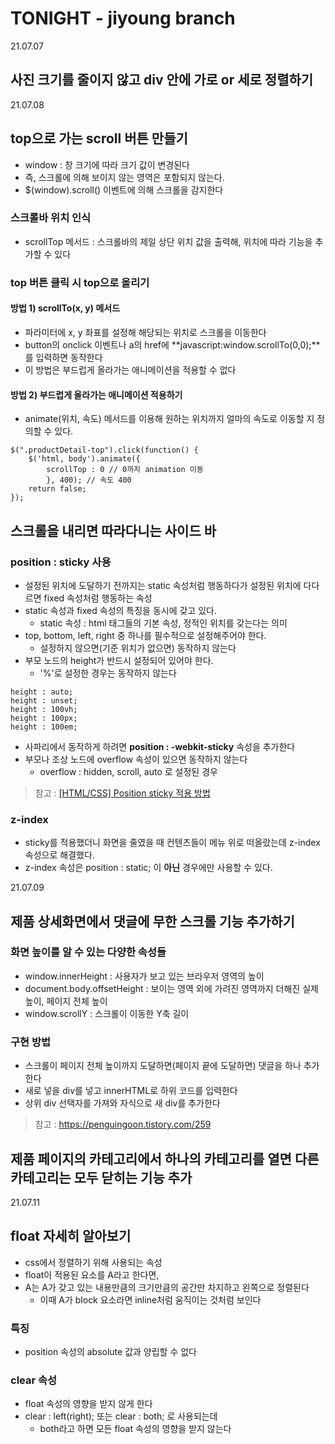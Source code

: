 # TONIGHT - jiyoung branch
   
21.07.07
## 사진 크기를 줄이지 않고 div 안에 가로 or 세로 정렬하기

   
21.07.08
## top으로 가는 scroll 버튼 만들기
* window : 창 크기에 따라 크기 값이 변경된다
* 즉, 스크롤에 의해 보이지 않는 영역은 포함되지 않는다.
* $(window).scroll() 이벤트에 의해 스크롤을 감지한다

### 스크롤바 위치 인식
* scrollTop 메서드 : 스크롤바의 제일 상단 위치 값을 출력해, 위치에 따라 기능을 추가할 수 있다

### top 버튼 클릭 시 top으로 올리기
#### 방법 1) scrollTo(x, y) 메서드
* 파라미터에 x, y 좌표를 설정해 해당되는 위치로 스크롤을 이동한다
* button의 onclick 이벤트나 a의 href에 **javascript:window.scrollTo(0,0);**를 입력하면 동작한다
* 이 방법은 부드럽게 올라가는 애니메이션을 적용할 수 없다

#### 방법 2) 부드럽게 올라가는 애니메이션 적용하기
* animate(위치, 속도) 메서드를 이용해 원하는 위치까지 얼마의 속도로 이동할 지 정의할 수 있다.
```
$(".productDetail-top").click(function() {
	$('html, body').animate({
		scrollTop : 0 // 0까지 animation 이동
		}, 400); // 속도 400
	return false;
});
```

## 스크롤을 내리면 따라다니는 사이드 바

### position : sticky 사용
* 설정된 위치에 도달하기 전까지는 static 속성처럼 행동하다가 설정된 위치에 다다르면 fixed 속성처럼 행동하는 속성
* static 속성과 fixed 속성의 특징을 동시에 갖고 있다.
	* static 속성 : html 태그들의 기본 속성, 정적인 위치를 갖는다는 의미
* top, bottom, left, right 중 하나를 필수적으로 설정해주어야 한다.
	* 설정하지 않으면(기준 위치가 없으면) 동작하지 않는다
* 부모 노드의 height가 반드시 설정되어 있어야 한다.
	* '%'로 설정한 경우는 동작하지 않는다
```
height : auto;
height : unset;
height : 100vh;
height : 100px;
height : 100em;
```
* 사파리에서 동작하게 하려면 **position : -webkit-sticky** 속성을 추가한다
* 부모나 조상 노드에 overflow 속성이 있으면 동작하지 않는다
	* overflow : hidden, scroll, auto 로 설정된 경우

> 참고 : [[HTML/CSS] Position sticky 적용 방법](https://deeplify.dev/front-end/markup/position-sticky)

### z-index
* sticky를 적용했더니 화면을 줄였을 때 컨텐츠들이 메뉴 위로 떠올랐는데 z-index 속성으로 해결했다.
* z-index 속성은 position : static; 이 **아닌** 경우에만 사용할 수 있다.

   
21.07.09
## 제품 상세화면에서 댓글에 무한 스크롤 기능 추가하기
### 화면 높이를 알 수 있는 다양한 속성들
* window.innerHeight : 사용자가 보고 있는 브라우저 영역의 높이
* document.body.offsetHeight : 보이는 영역 외에 가려진 영역까지 더해진 실제 높이, 페이지 전체 높이
* window.scrollY : 스크롤이 이동한 Y축 길이

### 구현 방법
* 스크롤이 페이지 전체 높이까지 도달하면(페이지 끝에 도달하면) 댓글을 하나 추가한다
* 새로 넣을 div를 넣고 innerHTML로 하위 코드를 입력한다
* 상위 div 선택자를 가져와 자식으로 새 div를 추가한다

> 참고 : https://penguingoon.tistory.com/259

## 제품 페이지의 카테고리에서 하나의 카테고리를 열면 다른 카테고리는 모두 닫히는 기능 추가
   
21.07.11
## float 자세히 알아보기
* css에서 정렬하기 위해 사용되는 속성
* float이 적용된 요소를 A라고 한다면,
* A는 A가 갖고 있는 내용만큼의 크기만큼의 공간만 차지하고 왼쪽으로 정렬된다
	* 이때 A가 block 요소라면 inline처럼 움직이는 것처럼 보인다

### 특징
* position 속성의 absolute 값과 양립할 수 없다

### clear 속성
* float 속성의 영향을 받지 않게 한다
* clear : left(right); 또는 clear : both; 로 사용되는데
	* both라고 하면 모든 float 속성의 영향을 받지 않는다